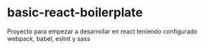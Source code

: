 # basic-react-boilerplate
Proyecto para empezar a desarrollar en react teniendo configurado webpack, babel, eslint y sass

